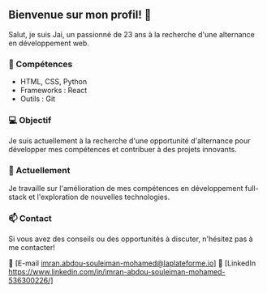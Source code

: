 ## Bienvenue sur mon profil! 👋

Salut, je suis Jai, un passionné de 23 ans à la recherche d'une alternance en développement web.

### 🚀 Compétences
- HTML, CSS, Python
- Frameworks : React
- Outils : Git

### 💻 Objectif
Je suis actuellement à la recherche d'une opportunité d'alternance pour développer mes compétences et contribuer à des projets innovants.

### 🌱 Actuellement
Je travaille sur l'amélioration de mes compétences en développement full-stack et l'exploration de nouvelles technologies.

### 📫 Contact
Si vous avez des conseils ou des opportunités à discuter, n'hésitez pas à me contacter!

📧 [E-mail imran.abdou-souleiman-mohamed@laplateforme.io]
💼 [LinkedIn https://www.linkedin.com/in/imran-abdou-souleiman-mohamed-536300226/]
